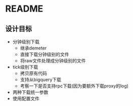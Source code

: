 # README

## 设计目标

* 分钟级别下载
  * 继承demeter
  * 直接下载分钟级别的文件
  * 将raw文件处理成分钟级别的文件
* tick级别下载
  * 拷贝原有代码
  * 支持从bigquery下载
  * 考察一下是否支持rpc下载(因为要额外下载proxy的log)
* 两种下载统一参数
* 使用配置文件
